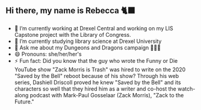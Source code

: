 ## Hi there, my name is Rebecca 🐈‍⬛

- 🔭 I’m currently working at Drexel Central and working on my LIS Capstone project with the Library of Congress. 
- 🌱 I’m currently studying library science at Drexel University
- 💬 Ask me about my Dungeons and Dragons campaign 👀🎲🐉
- 😄 Pronouns: she/her/her's
- ⚡ Fun fact: Did you know that the guy who wrote the Funny or Die YouTube show "Zack Morris is Trash" was hired to write on the 2020 "Saved by the Bell" reboot because of his show? Through his web series, Dashiell Driscoll proved he knew "Saved by the Bell" and its characters so well that they hired him as a writer and co-host the watch-along podcast with Mark-Paul Gosselaar (Zack Morris), "Zack to the Future."
